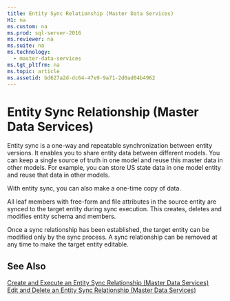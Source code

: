 ```yaml
---
title: Entity Sync Relationship (Master Data Services)
H1: na
ms.custom: na
ms.prod: sql-server-2016
ms.reviewer: na
ms.suite: na
ms.technology: 
  - master-data-services
ms.tgt_pltfrm: na
ms.topic: article
ms.assetid: bd627a2d-dc64-47e9-9a71-2d0ad04b4962
---
```

# Entity Sync Relationship (Master Data Services)
  Entity sync is a one-way and repeatable synchronization between entity versions. It enables you to share entity data between different models. You can keep a single source of truth in one model and reuse this master data in other models. For example, you can store US state data in one model entity and reuse that data in other models.  
  
 With entity sync, you can also make a one-time copy of data.  
  
 All leaf members with free-form and file attributes in the source entity are synced to the target entity during sync execution. This creates, deletes and modifies entity schema and members.  
  
 Once a sync relationship has been established, the target entity can be modified only by the sync process. A sync relationship can be removed at any time to make the target entity editable.  
  
## See Also  
 [Create and Execute an Entity Sync Relationship &#40;Master Data Services&#41;](../../Topics/TopicNameNotContainA/Create-and-Execute-an-Entity-Sync-Relationship--Master-Data-Services-.md)   
 [Edit and Delete an Entity Sync Relationship &#40;Master Data Services&#41;](../../Topics/TopicNameNotContainA/Edit-and-Delete-an-Entity-Sync-Relationship--Master-Data-Services-.md)  
  
  